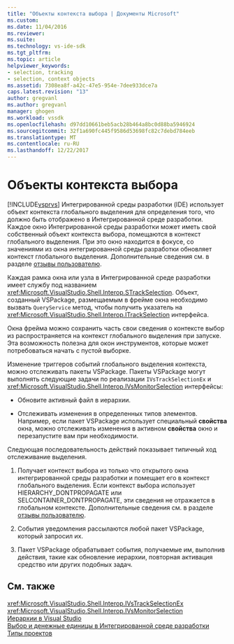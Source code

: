 ```yaml
---
title: "Объекты контекста выбора | Документы Microsoft"
ms.custom: 
ms.date: 11/04/2016
ms.reviewer: 
ms.suite: 
ms.technology: vs-ide-sdk
ms.tgt_pltfrm: 
ms.topic: article
helpviewer_keywords:
- selection, tracking
- selection, context objects
ms.assetid: 7308ea8f-a42c-47e5-954e-7dee933dce7a
caps.latest.revision: "13"
author: gregvanl
ms.author: gregvanl
manager: ghogen
ms.workload: vssdk
ms.openlocfilehash: d97dd10661beb5acb28b464a8bc0d88ba5946924
ms.sourcegitcommit: 32f1a690fc445f9586d53698fc82c7debd784eeb
ms.translationtype: MT
ms.contentlocale: ru-RU
ms.lasthandoff: 12/22/2017
---
```

# <a name="selection-context-objects"></a>Объекты контекста выбора
[!INCLUDE[vsprvs](../../code-quality/includes/vsprvs_md.md)] Интегрированной среды разработки (IDE) использует объект контекста глобального выделения для определения того, что должно быть отображено в Интегрированной среде разработки. Каждое окно Интегрированной среды разработки может иметь свой собственный объект контекста выбора, помещаются в контекст глобального выделения. При это окно находится в фокусе, со значениями из окна интегрированной среды разработки обновляет контекст глобального выделения. Дополнительные сведения см. в разделе [отзывы пользователю](../../extensibility/internals/feedback-to-the-user.md).  
  
 Каждая рамка окна или узла в Интегрированной среде разработки имеет службу под названием <xref:Microsoft.VisualStudio.Shell.Interop.STrackSelection>. Объект, созданный VSPackage, размещаемым в фрейме окна необходимо вызвать `QueryService` метод, чтобы получить указатель на <xref:Microsoft.VisualStudio.Shell.Interop.ITrackSelection> интерфейса.  
  
 Окна фрейма можно сохранить часть свои сведения о контексте выбор из распространяется на контекст глобального выделения при запуске. Эта возможность полезна для окон инструментов, которые может потребоваться начать с пустой выборке.  
  
 Изменение триггеров событий глобального выделения контекста, можно отслеживать пакеты VSPackage. Пакеты VSPackage могут выполнять следующие задачи по реализации `IVsTrackSelectionEx` и <xref:Microsoft.VisualStudio.Shell.Interop.IVsMonitorSelection> интерфейсы:  
  
-   Обновите активный файл в иерархии.  
  
-   Отслеживать изменения в определенных типов элементов. Например, если пакет VSPackage использует специальный **свойства** окна, можно отслеживать изменения в активном **свойства** окно и перезапустите вам при необходимости.  
  
 Следующая последовательность действий показывает типичный ход отслеживание выделения.  
  
1.  Получает контекст выбора из только что открытого окна интегрированной среды разработки и помещает его в контекст глобального выделения. Если контекст выбора использует HIERARCHY_DONTPROPAGATE или SELCONTAINER_DONTPROPAGATE, эти сведения не отражается в глобальном контексте. Дополнительные сведения см. в разделе [отзывы пользователю](../../extensibility/internals/feedback-to-the-user.md).  
  
2.  События уведомления рассылаются любой пакет VSPackage, который запросил их.  
  
3.  Пакет VSPackage обрабатывает события, получаемые им, выполнив действия, такие как обновление иерархии, повторная активация средство или других подобных задач.  
  
## <a name="see-also"></a>См. также  
 <xref:Microsoft.VisualStudio.Shell.Interop.IVsTrackSelectionEx>   
 <xref:Microsoft.VisualStudio.Shell.Interop.IVsMonitorSelection>   
 [Иерархии в Visual Studio](../../extensibility/internals/hierarchies-in-visual-studio.md)   
 [Выбор и денежные единицы в Интегрированной среде разработки](../../extensibility/internals/selection-and-currency-in-the-ide.md)   
 [Типы проектов](../../extensibility/internals/project-types.md)